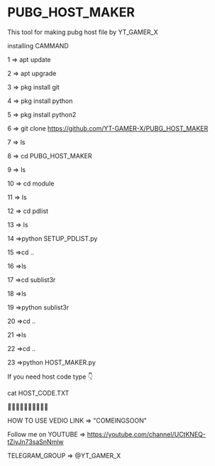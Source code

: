 # PUBG_HOST_MAKER
This tool for making pubg host file by YT_GAMER_X

installing CAMMAND 

1 => apt update

2 => apt upgrade

3 => pkg install git

4 => pkg install python

5 => pkg install python2

6 => git clone https://github.com/YT-GAMER-X/PUBG_HOST_MAKER

7 => ls

8 => cd PUBG_HOST_MAKER

9 => ls

10 => cd module

11 => ls

12 => cd pdlist

13 => ls

14 =>python SETUP_PDLIST.py

15 =>cd ..

16 =>ls

17 =>cd sublist3r

18 =>ls

19 =>python sublist3r

20 =>cd ..

21 =>ls

22 =>cd ..

23 =>python HOST_MAKER.py



If you need host code type 👇

cat HOST_CODE.TXT

💖💖💖💖💖💖💖💖💖💖

HOW TO USE VEDIO LINK => "COMEINGSOON"

Follow me on
YOUTUBE => https://youtube.com/channel/UCtKNEQ-tZiyJn73saSnNmlw

TELEGRAM_GROUP => @YT_GAMER_X
